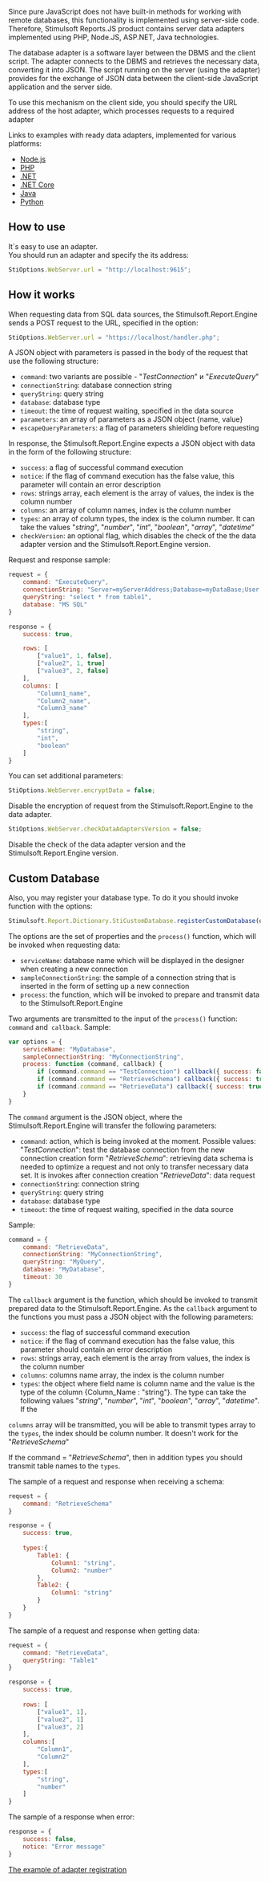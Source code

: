 

Since pure JavaScript does not have built-in methods for working with remote databases, this functionality is implemented using server-side code. Therefore, Stimulsoft Reports.JS product contains server data adapters implemented using PHP, Node.JS, ASP.NET, Java technologies.
 
The database adapter is a software layer between the DBMS and the client script. The adapter connects to the DBMS and retrieves the necessary data, converting it into JSON. The script running on the server (using the adapter) provides for the exchange of JSON data between the client-side JavaScript application and the server side.
 
To use this mechanism on the client side, you should specify the URL address of the host adapter, which processes requests to a required adapter

Links to examples with ready data adapters, implemented for various platforms:  
* [Node.js](https://github.com/stimulsoft/DataAdapters.JS/tree/main/NodejsDataAdapters)
* [PHP](https://github.com/stimulsoft/DataAdapters.JS/tree/main/PHPDataAdapters)
* [.NET](https://github.com/stimulsoft/DataAdapters.JS/tree/main/NetDataAdapters)
* [.NET Core](https://github.com/stimulsoft/DataAdapters.JS/tree/main/NetCoreDataAdapters)
* [Java](https://github.com/stimulsoft/DataAdapters.JS/tree/main/JavaDataAdapters)
* [Python](https://github.com/stimulsoft/DataAdapters.JS/tree/main/PythonDataAdapters)

## How to use
It`s easy to use an adapter.  
You should run an adapter and specify the its address:
```js
StiOptions.WebServer.url = "http://localhost:9615";
```

## How it works
When requesting data from SQL data sources, the Stimulsoft.Report.Engine sends a POST request to the URL, specified in the option:  
```js
StiOptions.WebServer.url = "https://localhost/handler.php";
```

A JSON object with parameters is passed in the body of the request that use the following structure:
* `command`: two variants are possible - "*TestConnection*" и "*ExecuteQuery*"
* `connectionString`: database connection string
* `queryString`: query string
* `database`: database type
* `timeout`: the time of request waiting, specified in the data source
* `parameters`: an array of parameters as a JSON object {name, value}
* `escapeQueryParameters`: a flag of parameters shielding before requesting

In response, the Stimulsoft.Report.Engine expects a JSON object with data in the form of the following structure:
* `success`: a flag of successful command execution
* `notice`: if the flag of command execution has the false value, this parameter will contain an error description
* `rows`: strings array, each element is the array of values, the index is the column number
* `columns`: an array of column names, index is the column number
* `types`: an array of column types, the index is the column number. It can take the values "*string*", "*number*", "*int*", "*boolean*", "*array*", "*datetime*"
* `checkVersion`: an optional flag, which disables the check of the the data adapter version and the Stimulsoft.Report.Engine version.

Request and response sample:
```js
request = {
    command: "ExecuteQuery",
    connectionString: "Server=myServerAddress;Database=myDataBase;User Id=myUsername;Password=myPassword;",
    queryString: "select * from table1",
    database: "MS SQL"
}

response = {
    success: true,

    rows: [
        ["value1", 1, false],
        ["value2", 1, true]
        ["value3", 2, false]
    ],
    columns: [
        "Column1_name",
        "Column2_name",
        "Column3_name"
    ],
    types:[
        "string",
        "int",
        "boolean"
    ]
}
```

You can set additional parameters:
```js
StiOptions.WebServer.encryptData = false;
```
Disable the encryption of request from the Stimulsoft.Report.Engine to the data adapter.

```js
StiOptions.WebServer.checkDataAdaptersVersion = false;
```
Disable the check of the data adapter version and the Stimulsoft.Report.Engine version.

## Custom Database
Also, you may register your database type. To do it you should invoke function with the options:

```js
Stimulsoft.Report.Dictionary.StiCustomDatabase.registerCustomDatabase(options);
```

The options are the set of properties and the `process()` function, which will be invoked when requesting data:
* `serviceName`: database name which will be displayed in the designer when creating a new connection
* `sampleConnectionString`: the sample of a connection string that is inserted in the form of setting up a new connection
* `process`: the function, which will be invoked to prepare and transmit data to the Stimulsoft.Report.Engine

Two arguments are transmitted to the input of the `process()` function: `command` and` callback`.
Sample:
```js
var options = {
    serviceName: "MyDatabase",
    sampleConnectionString: "MyConnectionString",
    process: function (command, callback) {
        if (command.command == "TestConnection") callback({ success: false, notice: "Error" });
        if (command.command == "RetrieveSchema") callback({ success: true, types: demoDataTypes });
        if (command.command == "RetrieveData") callback({ success: true, rows: demoDataRows, columns: demoDataColumns, types: demoDataTypes] });
    }
}
```

The `command` argument is the JSON object, where the Stimulsoft.Report.Engine will transfer the following parameters:
* `command`: action, which is being invoked at the moment. Possible values:
    "*TestConnection*": test the database connection from the new connection creation form
    "*RetrieveSchema*": retrieving data schema is needed to optimize a request and not only to transfer necessary data set. It is invokes after connection creation
    "*RetrieveData*": data request
* `connectionString`: connection string
* `queryString`: query string
* `database`: database type
* `timeout`: the time of request waiting, specified in the data source

Sample:
```js
command = {
    command: "RetrieveData",
    connectionString: "MyConnectionString",
    queryString: "MyQuery",
    database: "MyDatabase",
    timeout: 30
}
```

The `callback` argument is the function, which should be invoked to transmit prepared data to the Stimulsoft.Report.Engine. As the `callback` argument to the functions you must pass a JSON object with the following parameters:
* `success`: the flag of successful command execution
* `notice`: if the flag of command execution has the false value, this parameter should contain an error description
* `rows`: strings array, each element is the array from values, the index is the column number
* `columns`: columns name array, the index is the column number
* `types`: the object where field name is column name and the value is the type of the column {Column_Name : "string"}. The type can take the following values "*string*", "*number*", "*int*", "*boolean*", "*array*", "*datetime*". If the 

`columns` array will be transmitted, you will be able to transmit types array to the `types`, the index should be column number. It doesn't work for the "*RetrieveSchema*"

If the command = "*RetrieveSchema*", then in addition types you should transmit table names to the `types`.

The sample of a request and response when receiving a schema:
```js
request = {
    command: "RetrieveSchema"
}

response = {
    success: true,
    
    types:{
        Table1: {
            Column1: "string",
            Column2: "number"
        },
        Table2: {
            Column1: "string"
        }
    }
}
```

The sample of a request and response when getting data:
```js
request = {
    command: "RetrieveData",
    queryString: "Table1"
}

response = {
    success: true,
    
    rows: [
        ["value1", 1],
        ["value2", 1]
        ["value3", 2]
    ],
    columns:[
        "Column1",
        "Column2"
    ],
    types:[
        "string",
        "number"
    ]
}
```

The sample of a response when error:
```js
response = {
    success: false,
    notice: "Error message"
}
```

[The example of adapter registration](https://github.com/stimulsoft/Samples-Reports.JS-for-HTML/blob/main/Working%20with%20Designer/Using%20a%20Custom%20Data%20Adapter.html)
